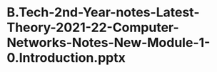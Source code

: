 # B.Tech-2nd-Year-notes-Latest-Theory-2021-22-Computer-Networks-Notes-New-Module-1-0.Introduction.pptx